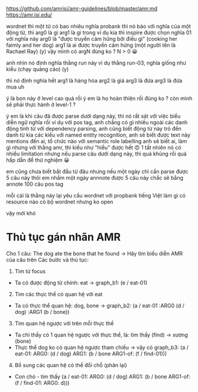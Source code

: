 https://github.com/amrisi/amr-guidelines/blob/master/amr.md
https://amr.isi.edu/

wordnet thì một từ có bao nhiêu nghĩa
probank thì nó bảo với nghĩa của một động từ, thì arg0 là gì
arg1 là gì
trong ví dụ kia thì inspire được chọn nghĩa 01
với nghĩa này arg0 là "được truyền cảm hứng bởi điều gì" (cooking her faimly and her dog)
arg1 là ai được truyền cảm hứng (một người tên là Rachael Ray)
(y)
vậy mình có argN đúng ko ?
N > 0 😀

anh nhìn nó định nghĩa thằng run này
vì dụ thằng run-03, nghĩa giống như kiểu (chạy quảng cáo)
(y)

thì nó định nghĩa hết arg1 là hàng hóa
arg2 là giá
arg3 là đứa
arg3 là đứa mua
uh

ý là bọn này ở level cao quá rồi
ý em là họ hoàn thiện rồi đúng ko ?
còn mình sẽ phải thực hành ở level-1 ?

ý em là khi câu đã được parse dưới dạng này, thì nó rất sát với việc biểu diễn ngữ nghĩa rồi
ví dụ với pos tag, anh chẳng có gì nhiều ngoài các danh động tính từ
với dependency parsing, anh cũng biết động từ này trỏ đến danh từ kia các kiểu
với named entity recognition, anh sẽ biết được text này mentions đến ai, tổ chức nào
với semantic role labelling anh sẽ biết ai, làm gì
nhưng với thằng amr, thì kiểu như "hiểu" được hết
😍
1
tất nhiên nó có nhiều limitation
nhưng nếu parse câu dưới dạng này, thì quá khủng rồi
quá hấp dẫn để thử nghiệm 😀

em cũng chưa biết bắt đầu từ đâu
nhưng nếu một ngày chỉ cần parse được 5 câu này thôi
em nhầm
một ngày annnote được 5 câu này
chắc sẽ bằng annote 100 câu pos tag

mỗi cái là thằng này lại yêu cầu wordnet với propbank
tiếng Việt làm gì có resource nào
có bộ wordnet
nhưng ko open

vậy mới khó

Thủ tục gán nhãn AMR
====================

Cho 1 câu: The dog ate the bone that he found
-> Hãy tìm biểu diễn AMR của câu trên
Các bước và thủ tục:

1. Tìm từ focus
- Ta có được động từ chính: eat
-> graph_b1:
(e / eat-01)

2. Tìm các thực thể có quan hệ với eat
- Ta có thực thể quan hệ: dog, bone
-> graph_b2:
(a / eat-01
    :ARG0 (d / dog)
    :ARG1 (b / bone))

3. Tìm quan hệ ngược với trên mỗi thực thể
+ Ta chỉ thấy có 1 quan hệ ngược với thực thể, là: tìm thấy (find) -> xương (bone)
+ Thực thể dog ko có quan hệ ngược tham chiếu
-> vậy có graph_b3:
(a / eat-01:
    ARG0: (d / dog)
    ARG1: (b / bone
        ARG1-of: (f / find-01)))

4. Bổ sung các quan hệ có thể đổi chỗ (phân lại)
+ Con chó - tìm thấy
(a / eat-01:
    ARG0: (d / dog)
    ARG1: (b / bone
        ARG1-of: (f / find-01:
                    ARG0: d)))
